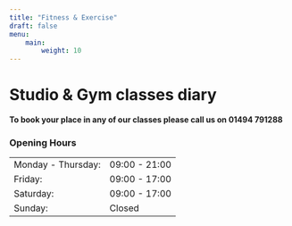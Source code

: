 ```yaml
---
title: "Fitness & Exercise"
draft: false
menu: 
    main:
        weight: 10
---
```


# Studio & Gym classes diary

**To book your place in any of our classes please call us on 01494 791288**

### Opening Hours

|                    |               |
|--------------------|---------------|
| Monday - Thursday: | 09:00 - 21:00 |
| Friday:            | 09:00 - 17:00 |
| Saturday:          | 09:00 - 17:00 |
| Sunday:            | Closed        |

